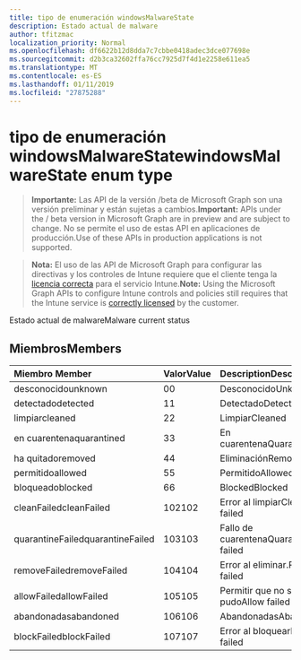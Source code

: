 ```yaml
---
title: tipo de enumeración windowsMalwareState
description: Estado actual de malware
author: tfitzmac
localization_priority: Normal
ms.openlocfilehash: df6622b12d8dda7c7cbbe0418adec3dce077698e
ms.sourcegitcommit: d2b3ca32602ffa76cc7925d7f4d1e2258e611ea5
ms.translationtype: MT
ms.contentlocale: es-ES
ms.lasthandoff: 01/11/2019
ms.locfileid: "27875288"
---
```

# <a name="windowsmalwarestate-enum-type"></a><span data-ttu-id="e798e-103">tipo de enumeración windowsMalwareState</span><span class="sxs-lookup"><span data-stu-id="e798e-103">windowsMalwareState enum type</span></span>

> <span data-ttu-id="e798e-104">**Importante:** Las API de la versión /beta de Microsoft Graph son una versión preliminar y están sujetas a cambios.</span><span class="sxs-lookup"><span data-stu-id="e798e-104">**Important:** APIs under the / beta version in Microsoft Graph are in preview and are subject to change.</span></span> <span data-ttu-id="e798e-105">No se permite el uso de estas API en aplicaciones de producción.</span><span class="sxs-lookup"><span data-stu-id="e798e-105">Use of these APIs in production applications is not supported.</span></span>

> <span data-ttu-id="e798e-106">**Nota:** El uso de las API de Microsoft Graph para configurar las directivas y los controles de Intune requiere que el cliente tenga la [licencia correcta](https://go.microsoft.com/fwlink/?linkid=839381) para el servicio Intune.</span><span class="sxs-lookup"><span data-stu-id="e798e-106">**Note:** Using the Microsoft Graph APIs to configure Intune controls and policies still requires that the Intune service is [correctly licensed](https://go.microsoft.com/fwlink/?linkid=839381) by the customer.</span></span>

<span data-ttu-id="e798e-107">Estado actual de malware</span><span class="sxs-lookup"><span data-stu-id="e798e-107">Malware current status</span></span>
## <a name="members"></a><span data-ttu-id="e798e-108">Miembros</span><span class="sxs-lookup"><span data-stu-id="e798e-108">Members</span></span>
|<span data-ttu-id="e798e-109">Miembro	</span><span class="sxs-lookup"><span data-stu-id="e798e-109">Member</span></span>|<span data-ttu-id="e798e-110">Valor</span><span class="sxs-lookup"><span data-stu-id="e798e-110">Value</span></span>|<span data-ttu-id="e798e-111">Description</span><span class="sxs-lookup"><span data-stu-id="e798e-111">Description</span></span>|
|:---|:---|:---|
|<span data-ttu-id="e798e-112">desconocido</span><span class="sxs-lookup"><span data-stu-id="e798e-112">unknown</span></span>|<span data-ttu-id="e798e-113">0</span><span class="sxs-lookup"><span data-stu-id="e798e-113">0</span></span>|<span data-ttu-id="e798e-114">Desconocido</span><span class="sxs-lookup"><span data-stu-id="e798e-114">Unknown</span></span>|
|<span data-ttu-id="e798e-115">detectado</span><span class="sxs-lookup"><span data-stu-id="e798e-115">detected</span></span>|<span data-ttu-id="e798e-116">1</span><span class="sxs-lookup"><span data-stu-id="e798e-116">1</span></span>|<span data-ttu-id="e798e-117">Detectado</span><span class="sxs-lookup"><span data-stu-id="e798e-117">Detected</span></span>|
|<span data-ttu-id="e798e-118">limpiar</span><span class="sxs-lookup"><span data-stu-id="e798e-118">cleaned</span></span>|<span data-ttu-id="e798e-119">2</span><span class="sxs-lookup"><span data-stu-id="e798e-119">2</span></span>|<span data-ttu-id="e798e-120">Limpiar</span><span class="sxs-lookup"><span data-stu-id="e798e-120">Cleaned</span></span>|
|<span data-ttu-id="e798e-121">en cuarentena</span><span class="sxs-lookup"><span data-stu-id="e798e-121">quarantined</span></span>|<span data-ttu-id="e798e-122">3</span><span class="sxs-lookup"><span data-stu-id="e798e-122">3</span></span>|<span data-ttu-id="e798e-123">En cuarentena</span><span class="sxs-lookup"><span data-stu-id="e798e-123">Quarantined</span></span>|
|<span data-ttu-id="e798e-124">ha quitado</span><span class="sxs-lookup"><span data-stu-id="e798e-124">removed</span></span>|<span data-ttu-id="e798e-125">4</span><span class="sxs-lookup"><span data-stu-id="e798e-125">4</span></span>|<span data-ttu-id="e798e-126">Eliminación</span><span class="sxs-lookup"><span data-stu-id="e798e-126">Removed</span></span>|
|<span data-ttu-id="e798e-127">permitido</span><span class="sxs-lookup"><span data-stu-id="e798e-127">allowed</span></span>|<span data-ttu-id="e798e-128">5</span><span class="sxs-lookup"><span data-stu-id="e798e-128">5</span></span>|<span data-ttu-id="e798e-129">Permitido</span><span class="sxs-lookup"><span data-stu-id="e798e-129">Allowed</span></span>|
|<span data-ttu-id="e798e-130">bloqueado</span><span class="sxs-lookup"><span data-stu-id="e798e-130">blocked</span></span>|<span data-ttu-id="e798e-131">6</span><span class="sxs-lookup"><span data-stu-id="e798e-131">6</span></span>|<span data-ttu-id="e798e-132">Blocked</span><span class="sxs-lookup"><span data-stu-id="e798e-132">Blocked</span></span>|
|<span data-ttu-id="e798e-133">cleanFailed</span><span class="sxs-lookup"><span data-stu-id="e798e-133">cleanFailed</span></span>|<span data-ttu-id="e798e-134">102</span><span class="sxs-lookup"><span data-stu-id="e798e-134">102</span></span>|<span data-ttu-id="e798e-135">Error al limpiar</span><span class="sxs-lookup"><span data-stu-id="e798e-135">Clean failed</span></span>|
|<span data-ttu-id="e798e-136">quarantineFailed</span><span class="sxs-lookup"><span data-stu-id="e798e-136">quarantineFailed</span></span>|<span data-ttu-id="e798e-137">103</span><span class="sxs-lookup"><span data-stu-id="e798e-137">103</span></span>|<span data-ttu-id="e798e-138">Fallo de cuarentena</span><span class="sxs-lookup"><span data-stu-id="e798e-138">Quarantine failed</span></span>|
|<span data-ttu-id="e798e-139">removeFailed</span><span class="sxs-lookup"><span data-stu-id="e798e-139">removeFailed</span></span>|<span data-ttu-id="e798e-140">104</span><span class="sxs-lookup"><span data-stu-id="e798e-140">104</span></span>|<span data-ttu-id="e798e-141">Error al eliminar.</span><span class="sxs-lookup"><span data-stu-id="e798e-141">Remove failed</span></span>|
|<span data-ttu-id="e798e-142">allowFailed</span><span class="sxs-lookup"><span data-stu-id="e798e-142">allowFailed</span></span>|<span data-ttu-id="e798e-143">105</span><span class="sxs-lookup"><span data-stu-id="e798e-143">105</span></span>|<span data-ttu-id="e798e-144">Permitir que no se pudo</span><span class="sxs-lookup"><span data-stu-id="e798e-144">Allow failed</span></span>|
|<span data-ttu-id="e798e-145">abandonadas</span><span class="sxs-lookup"><span data-stu-id="e798e-145">abandoned</span></span>|<span data-ttu-id="e798e-146">106</span><span class="sxs-lookup"><span data-stu-id="e798e-146">106</span></span>|<span data-ttu-id="e798e-147">Abandonadas</span><span class="sxs-lookup"><span data-stu-id="e798e-147">Abandoned</span></span>|
|<span data-ttu-id="e798e-148">blockFailed</span><span class="sxs-lookup"><span data-stu-id="e798e-148">blockFailed</span></span>|<span data-ttu-id="e798e-149">107</span><span class="sxs-lookup"><span data-stu-id="e798e-149">107</span></span>|<span data-ttu-id="e798e-150">Error al bloquear</span><span class="sxs-lookup"><span data-stu-id="e798e-150">Block failed</span></span>|





